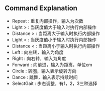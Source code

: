 ## Command Explanation

* Repeat :   重复内部操作，输入为次数
* Light > :    当灰度值大于输入时执行内部操作
* Distance > :    当距离大于输入时执行内部操作
* Light < :    当灰度值小于输入时执行内部操作
* Distance < :    当距离小于输入时执行内部操作
* Left :    向左转，输入为角度
* Right :    向右转，输入为角度
* Forward :    向前进，输入为距离，单位cm
* Circle :    转圈，输入表示旋转方向
* Dance :    跳舞，输入表示持续时间
* SelectGait :    步态调整，有1，2，3三种选择